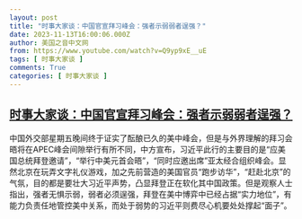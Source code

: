 ```yaml
---
layout: post
title: "时事大家谈：中国官宣拜习峰会：强者示弱弱者逞强？"
date: 2023-11-13T16:00:06.000Z
author: 美国之音中文网
from: https://www.youtube.com/watch?v=Q9yp9xE__uE
tags: [ 时事大家谈 ]
comments: True
categories: [ 时事大家谈 ]
---
```

<!--1699891206000-->
[时事大家谈：中国官宣拜习峰会：强者示弱弱者逞强？](https://www.youtube.com/watch?v=Q9yp9xE__uE)
------

<div>
中国外交部星期五晚间终于证实了酝酿已久的美中峰会，但是与外界理解的拜习会晤将在APEC峰会间隙举行有所不同，中方宣布，习近平此行的主要目的是“应美国总统拜登邀请”，“举行中美元首会晤”，“同时应邀出席”亚太经合组织峰会。显然北京在玩弄文字礼仪游戏，加之先前营造的美国官员“跑步访华”，“赶赴北京”的气氛，目的都是要壮大习近平声势，凸显拜登正在软化其中国政策。但是观察人士指出，强者无惧示弱，弱者必须逞强，拜登在美中博弈中已经占据“实力地位”，有能力负责任地管控美中关系，而处于弱势的习近平则费尽心机要处处撑起“面子”。
</div>
